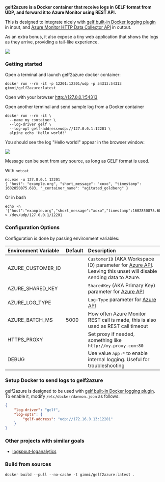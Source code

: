 **gelf2azure is a Docker container that receive logs in GELF format from UDP, and forward it to Azure Monitor using REST API.**

This is designed to integrate nicely with [gelf built-in Docker logging plugin](https://docs.docker.com/config/containers/logging/gelf/) in input, and [Azure Monitor HTTP Data Collector API](https://docs.microsoft.com/en-us/azure/azure-monitor/logs/data-collector-api) in output.

As an extra bonus, it also expose a tiny web application that shows the logs as they arrive, providing a tail-like experience.

![](https://user-images.githubusercontent.com/6589/114262006-ce20a480-99dd-11eb-924f-1cb0c322dbcd.png)


### Getting started

Open a terminal and launch gelf2azure docker container:

```
docker run --rm -it -p 12201:12201/udp -p 54313:54313 gimmi/gelf2azure:latest
```

Open with your browser http://127.0.0.1:54313

Open another terminal and send sample log from a Docker container

```
docker run --rm -it \
  --name my_container \
  --log-driver gelf \
  --log-opt gelf-address=udp://127.0.0.1:12201 \
  alpine echo 'Hello world!'
```

You should see the log "Hello world!" appear in the browser window:

![](https://raw.githubusercontent.com/gimmi/gelf2azure/main/docs/browser.png)

Message can be sent from any source, as long as GELF format is used.

With `netcat`

```
nc.exe -u 127.0.0.1 12201
{ "host": "example.org", "short_message": "xoxo", "timestamp": 1602850875.683, "_container_name": "agitated_goldberg" }
```

Or in bash

```
echo -n '{"host":"example.org","short_message":"xoxo","timestamp":1602850875.683,"_container_name":"agitated_goldberg"}' > /dev/udp/127.0.0.1/12201
```

### Configuration Options

Configuration is done by passing environment variables:

| Environment Variable | Default | Description                                                                                                          |
|:---------------------|:--------|:---------------------------------------------------------------------------------------------------------------------|
| AZURE_CUSTOMER_ID    |         | `CustomerID` (AKA Workspace ID) parameter for [Azure API][1]. Leaving this unset will disable sending data to Azure. |
| AZURE_SHARED_KEY     |         | `SharedKey` (AKA Primary Key) parameter for [Azure API][1]                                                           |
| AZURE_LOG_TYPE       |         | `Log-Type` parameter for [Azure API][1]                                                                              |
| AZURE_BATCH_MS       | 5000    | How often Azure Monitor REST call is made, this is also used as REST call timeout                                    |
| HTTPS_PROXY          |         | Set proxy if needed, something like `http://my.proxy.com:80`                                                         |
| DEBUG                |         | Use value `app:*` to enable internal logging. Useful for troubleshooting                                             |

### Setup Docker to send logs to gelf2azure

gelf2azure is designed to be used with [gelf built-in Docker logging plugin](https://docs.docker.com/config/containers/logging/gelf/). To enable it, modify `/etc/docker/daemon.json` as follows:

```json
{
    "log-driver": "gelf",
    "log-opts": {
        "gelf-address": "udp://172.16.0.13:12201"
    }
}
```

### Other projects with similar goals

- [logspout-loganalytics](https://github.com/veyalla/logspout-loganalytics)

### Build from sources

```
docker build --pull --no-cache -t gimmi/gelf2azure:latest .
```

[1]: https://docs.microsoft.com/en-us/azure/azure-monitor/platform/data-collector-api
